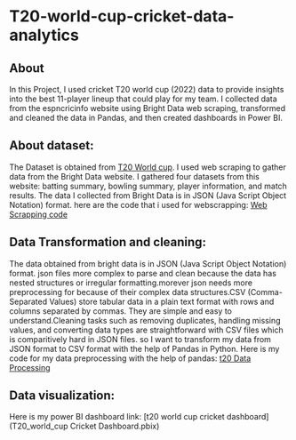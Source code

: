 # T20-world-cup-cricket-data-analytics
## About

In this Project, I used cricket T20 world cup (2022) data to provide insights into the best 11-player lineup that could play for my team. I collected data from the espncricinfo website using Bright Data web scraping, transformed and cleaned the data in Pandas, and then created dashboards in Power BI.

## About dataset:

The Dataset is obtained from [T20 World cup](https://www.espncricinfo.com/records/tournament/team-match-results/icc-men-s-t20-world-cup-2022-23-14450). I used web scraping to gather data from the Bright Data website. I gathered four datasets from this website: batting summary, bowling summary, player information, and match results. The data I collected from Bright Data is in JSON (Java Script Object Notation) format.
here are the code that i used for webscrapping: [Web Scrapping code](web_scrapping_codes.zip)


## Data Transformation and cleaning:

The data obtained from bright data is in JSON (Java Script Object Notation) format.  json files more complex to parse and clean because the data has nested structures or irregular formatting.morever json needs more preprocessing for  because of their complex data structures.CSV (Comma-Separated Values)  store tabular data in a plain text format with rows and columns separated by commas. They are simple and easy to understand.Cleaning tasks such as removing duplicates, handling missing values, and converting data types are straightforward with CSV files which is comparitively hard in JSON files. so I want to transform my data from JSON format to CSV format with the help of Pandas in Python. 
Here is my code for my data preprocessing with the help of pandas: [t20 Data Processing](t20_data_preprocessing.ipynb)

## Data visualization:
Here is my power BI dashboard link: [t20 world cup  cricket dashboard](T20_world_cup Cricket Dashboard.pbix)





